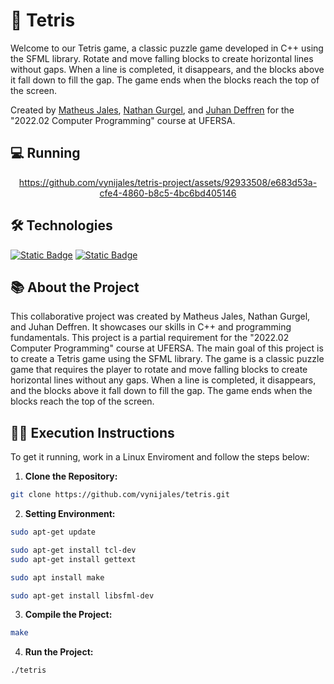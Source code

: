 # 🧱 Tetris

Welcome to our Tetris game, a classic puzzle game developed in C++ using the SFML library. Rotate and move falling blocks to create horizontal lines without gaps. When a line is completed, it disappears, and the blocks above it fall down to fill the gap. The game ends when the blocks reach the top of the screen.

Created by [Matheus Jales](https://github.com/vynijales), [Nathan Gurgel](https://github.com/ntimesgurgel), and [Juhan Deffren](https://github.com/juhanfreitas) for the "2022.02 Computer Programming" course at UFERSA.

## 💻 Running

<div align="center">

https://github.com/vynijales/tetris-project/assets/92933508/e683d53a-cfe4-4860-b8c5-4bc6bd405146

</div>

## 🛠️ Technologies
[![Static Badge](https://img.shields.io/badge/C%2B%2B-blue?style=flat-square&logo=cplusplus)](https://www.cplusplus.com/)
[![Static Badge](https://img.shields.io/badge/SFML-gray?style=flat-square&logo=sfml)](https://www.sfml-dev.org/)


## 📚 About the Project

This collaborative project was created by Matheus Jales, Nathan Gurgel, and Juhan Deffren. It showcases our skills in C++ and programming fundamentals. This project is a partial requirement for the "2022.02 Computer Programming" course at UFERSA. The main goal of this project is to create a Tetris game using the SFML library. The game is a classic puzzle game that requires the player to rotate and move falling blocks to create horizontal lines without any gaps. When a line is completed, it disappears, and the blocks above it fall down to fill the gap. The game ends when the blocks reach the top of the screen.

## 👨‍💻 Execution Instructions

To get it running, work in a Linux Enviroment and follow the steps below:

1. **Clone the Repository:**

```bash
git clone https://github.com/vynijales/tetris.git
```

2. **Setting Environment:**

```bash
sudo apt-get update

sudo apt-get install tcl-dev
sudo apt-get install gettext

sudo apt install make

sudo apt-get install libsfml-dev
```

3. **Compile the Project:**

```bash
make
```

4. **Run the Project:**

```bash
./tetris
```
